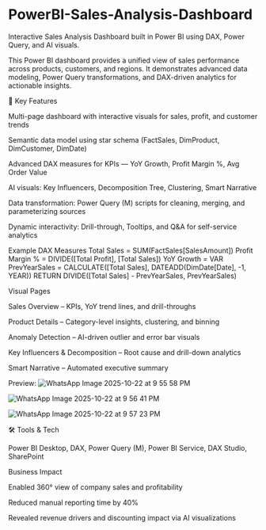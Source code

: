 # PowerBI-Sales-Analysis-Dashboard
Interactive Sales Analysis Dashboard built in Power BI using DAX, Power Query, and AI visuals.

This Power BI dashboard provides a unified view of sales performance across products, customers, and regions.
It demonstrates advanced data modeling, Power Query transformations, and DAX-driven analytics for actionable insights.

🧱 Key Features

Multi-page dashboard with interactive visuals for sales, profit, and customer trends

Semantic data model using star schema (FactSales, DimProduct, DimCustomer, DimDate)

Advanced DAX measures for KPIs — YoY Growth, Profit Margin %, Avg Order Value

AI visuals: Key Influencers, Decomposition Tree, Clustering, Smart Narrative

Data transformation: Power Query (M) scripts for cleaning, merging, and parameterizing sources

Dynamic interactivity: Drill-through, Tooltips, and Q&A for self-service analytics


Example DAX Measures
Total Sales = SUM(FactSales[SalesAmount])
Profit Margin % = DIVIDE([Total Profit], [Total Sales])
YoY Growth = 
VAR PrevYearSales = CALCULATE([Total Sales], DATEADD(DimDate[Date], -1, YEAR))
RETURN DIVIDE([Total Sales] - PrevYearSales, PrevYearSales)

Visual Pages

Sales Overview – KPIs, YoY trend lines, and drill-throughs

Product Details – Category-level insights, clustering, and binning

Anomaly Detection – AI-driven outlier and error bar visuals

Key Influencers & Decomposition – Root cause and drill-down analytics

Smart Narrative – Automated executive summary

Preview: 
![WhatsApp Image 2025-10-22 at 9 55 58 PM](https://github.com/user-attachments/assets/bc653b40-2474-4ad9-bb02-32ce680973ca)


![WhatsApp Image 2025-10-22 at 9 56 41 PM](https://github.com/user-attachments/assets/e643927e-ebe6-4ca3-a8c7-39c43c11d884)


![WhatsApp Image 2025-10-22 at 9 57 23 PM](https://github.com/user-attachments/assets/36b94a8d-e53e-4d70-89a9-9ba27452dd1d)



🛠 Tools & Tech

Power BI Desktop, DAX, Power Query (M), Power BI Service, DAX Studio, SharePoint


Business Impact

Enabled 360° view of company sales and profitability

Reduced manual reporting time by 40%

Revealed revenue drivers and discounting impact via AI visualizations

